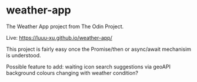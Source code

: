 # weather-app
The Weather App project from The Odin Project.

Live: https://luuu-xu.github.io/weather-app/

This project is fairly easy once the Promise/then or async/await mechanisim is understood.

Possible feature to add:
  waiting icon
  search suggestions via geoAPI
  background colours changing with weather condition?
